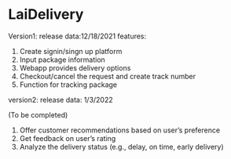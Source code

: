 # LaiDelivery

Version1: 
release data:12/18/2021
features:
1. Create signin/singn up platform 
2. Input package information
3. Webapp provides delivery options
4. Checkout/cancel the request and create track number
5. Function for tracking package


version2:
release data: 1/3/2022

(To be completed)
1. Offer customer recommendations based on user’s preference 
2. Get feedback on user’s rating
3. Analyze the delivery status (e.g., delay, on time, early delivery)
